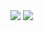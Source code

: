 <img src="https://github-readme-stats.vercel.app/api?username=duccybaka&show_icons=true&include_all_commits=true&theme=onedark&hide_border=true"/>
<img src="https://github-readme-stats.vercel.app/api/top-langs/?username=duccybaka&layout=compact&card_width=250&hide_border=true&theme=onedark&show_icons=true"/>
